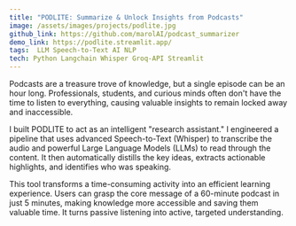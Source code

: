 ```yaml
---
title: "PODLITE: Summarize & Unlock Insights from Podcasts"
image: /assets/images/projects/podlite.jpg
github_link: https://github.com/marolAI/podcast_summarizer
demo_link: https://podlite.streamlit.app/
tags:  LLM Speech-to-Text AI NLP
tech: Python Langchain Whisper Groq-API Streamlit
---
```


Podcasts are a treasure trove of knowledge, but a single episode can be an hour long. Professionals, students, and curious minds often don't have the time to listen to everything, causing valuable insights to remain locked away and inaccessible.

 I built PODLITE to act as an intelligent "research assistant." I engineered a pipeline that uses advanced Speech-to-Text (Whisper) to transcribe the audio and powerful Large Language Models (LLMs) to read through the content. It then automatically distills the key ideas, extracts actionable highlights, and identifies who was speaking.

 This tool transforms a time-consuming activity into an efficient learning experience. Users can grasp the core message of a 60-minute podcast in just 5 minutes, making knowledge more accessible and saving them valuable time. It turns passive listening into active, targeted understanding.